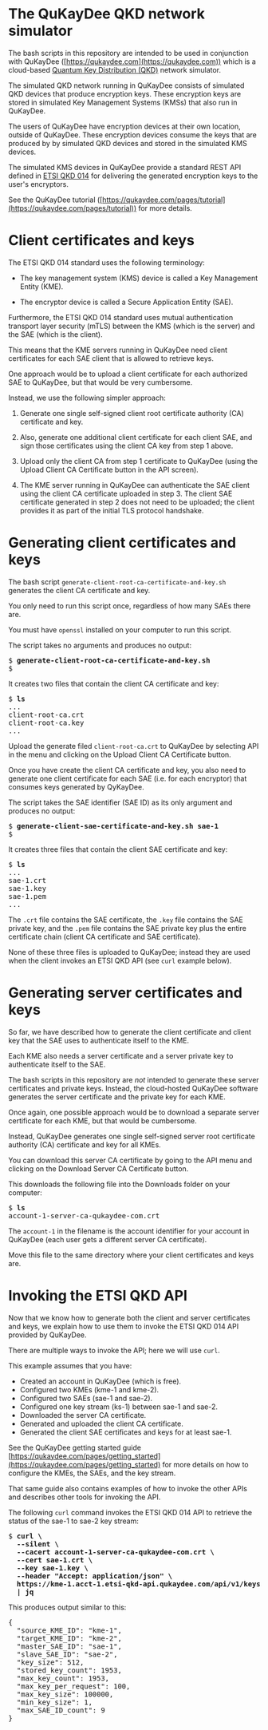# The QuKayDee QKD network simulator

The bash scripts in this repository are intended to be used in conjunction with
QuKayDee ([https://qukaydee.com](https://qukaydee.com)) which is a cloud-based
[Quantum Key Distribution (QKD)](https://en.wikipedia.org/wiki/Quantum_key_distribution)
network simulator.

The simulated QKD network running in QuKayDee consists of simulated QKD devices that produce
encryption keys.
These encryption keys are stored in simulated Key Management Systems (KMSs) that also run in
QuKayDee.

The users of QuKayDee have encryption devices at their own location, outside of QuKayDee.
These encryption devices consume the keys that are produced by by simulated QKD devices and stored
in the simulated KMS devices.

The simulated KMS devices in QuKayDee provide a standard REST API defined in
[ETSI QKD 014](https://www.etsi.org/deliver/etsi_gs/QKD/001_099/014/01.01.01_60/gs_qkd014v010101p.pdf)
for delivering the generated encryption keys to the user's encryptors.

See the QuKayDee tutorial
([https://qukaydee.com/pages/tutorial](https://qukaydee.com/pages/tutorial))
for more details.

# Client certificates and keys

The ETSI QKD 014 standard uses the following terminology:

 * The key management system (KMS) device is called a Key Management Entity (KME).

 * The encryptor device is called a Secure Application Entity (SAE).

Furthermore, the ETSI QKD 014 standard uses mutual authentication transport
layer security (mTLS) between the KMS (which is the server) and the SAE (which is the client).

This means that the KME servers running in QuKayDee need client certificates for each SAE client
that is allowed to retrieve keys.

One approach would be to upload a client certificate for each authorized SAE to QuKayDee, but that
would be very cumbersome.

Instead, we use the following simpler approach:

 1. Generate one single self-signed client root certificate authority (CA) certificate and key.

 2. Also, generate one additional client certificate for each client SAE, and sign those
    certificates using the client CA key from step 1 above.

 3. Upload only the client CA from step 1 certificate to QuKayDee (using the
    Upload Client CA Certificate button in the API screen).

 4. The KME server running in QuKayDee can authenticate the SAE client using the client CA
    certificate uploaded in step 3. The client SAE certificate generated in step 2 does not
    need to be uploaded; the client provides it as part of the initial TLS protocol handshake.

# Generating client certificates and keys

The bash script `generate-client-root-ca-certificate-and-key.sh` generates the client CA certificate
and key.

You only need to run this script once, regardless of how many SAEs there are.

You must have `openssl` installed on your computer to run this script.

The script takes no arguments and produces no output:

<pre>
$ <b>generate-client-root-ca-certificate-and-key.sh</b>
$
</pre>

It creates two files that contain the client CA certificate and key:

<pre>
$ <b>ls</b>
...
client-root-ca.crt
client-root-ca.key
...
</pre>

Upload the generate filed `client-root-ca.crt` to QuKayDee by selecting API
in the menu and clicking on the Upload Client CA Certificate button.

Once you have create the client CA certificate and key, you also need to generate one client
certificate for each SAE (i.e. for each encryptor) that consumes keys generated by QyKayDee.

The script takes the SAE identifier (SAE ID) as its only argument and produces no output:

<pre>
$ <b>generate-client-sae-certificate-and-key.sh sae-1</b>
$
</pre>

It creates three files that contain the client SAE certificate and key:

<pre>
$ <b>ls</b>
...
sae-1.crt
sae-1.key
sae-1.pem
...
</pre>

The `.crt` file contains the SAE certificate,
the `.key` file contains the SAE private key,
and the `.pem` file contains the SAE private key plus the entire certificate chain
(client CA certificate and SAE certificate).

None of these three files is uploaded to QuKayDee;
instead they are used when the client invokes an ETSI QKD API
(see `curl` example below).

# Generating server certificates and keys

So far, we have described how to generate the client certificate and client key that the SAE uses to
authenticate itself to the KME.

Each KME also needs a server certificate and a server private key to authenticate itself to the SAE.

The bash scripts in this repository are _not_ intended to generate these server certificates and
private keys.
Instead, the cloud-hosted QuKayDee software generates the server certificate and the private key
for each KME.

Once again, one possible approach would be to download a separate server certificate
for each KME, but that would be cumbersome.

Instead, QuKayDee generates one single self-signed server root certificate authority (CA)
certificate and key for all KMEs.

You can download this server CA certificate by going to the API menu and clicking on the
Download Server CA Certificate button.

This downloads the following file into the Downloads folder on your computer:

<pre>
$ <b>ls</b>
account-1-server-ca-qukaydee-com.crt
</pre>

The `account-1` in the filename is the account identifier for your account in QuKayDee
(each user gets a different server CA certificate).

Move this file to the same directory where your client certificates and keys are.

# Invoking the ETSI QKD API

Now that we know how to generate both the client and server certificates and keys,
we explain how to use them to invoke the ETSI QKD 014 API provided by QuKayDee.

There are multiple ways to invoke the API; here we will use `curl`.

This example assumes that you have:
 * Created an account in QuKayDee (which is free).
 * Configured two KMEs (kme-1 and kme-2).
 * Configured two SAEs (sae-1 and sae-2).
 * Configured one key stream (ks-1) between sae-1 and sae-2.
 * Downloaded the server CA certificate.
 * Generated and uploaded the client CA certificate.
 * Generated the client SAE certificates and keys for at least sae-1.

See the QuKayDee getting started guide
[https://qukaydee.com/pages/getting_started](https://qukaydee.com/pages/getting_started)
for more details on how to configure the KMEs, the SAEs, and the key stream.

That same guide also contains examples of how to invoke the other APIs and describes
other tools for invoking the API.

The following `curl` command invokes the ETSI QKD 014 API to retrieve the status of
the sae-1 to sae-2 key stream:

<pre>
$ <b>curl \
  --silent \
  --cacert account-1-server-ca-qukaydee-com.crt \
  --cert sae-1.crt \
  --key sae-1.key \
  --header "Accept: application/json" \
  https://kme-1.acct-1.etsi-qkd-api.qukaydee.com/api/v1/keys/sae-2/status \
  | jq</b>
</pre>

This produces output similar to this:

<pre>
{
  "source_KME_ID": "kme-1",
  "target_KME_ID": "kme-2",
  "master_SAE_ID": "sae-1",
  "slave_SAE_ID": "sae-2",
  "key_size": 512,
  "stored_key_count": 1953,
  "max_key_count": 1953,
  "max_key_per_request": 100,
  "max_key_size": 100000,
  "min_key_size": 1,
  "max_SAE_ID_count": 9
}
</pre>
